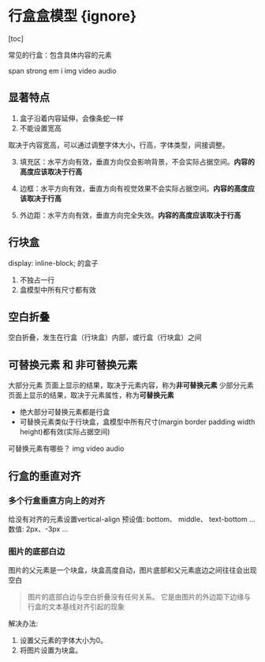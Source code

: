 # 行盒盒模型 {ignore}

[toc]

常见的行盒：包含具体内容的元素

span strong em i img video audio

## 显著特点

1. 盒子沿着内容延伸，会像条蛇一样
2. 不能设置宽高

取决于内容宽高，可以通过调整字体大小，行高，字体类型，间接调整。

3. 填充区：水平方向有效，垂直方向仅会影响背景，不会实际占据空间。**内容的高度应该取决于行高**

4. 边框：水平方向有效，垂直方向有视觉效果不会实际占据空间。**内容的高度应该取决于行高**

5. 外边距：水平方向有效，垂直方向完全失效。**内容的高度应该取决于行高**

## 行块盒
display: inline-block; 的盒子
1. 不独占一行
2. 盒模型中所有尺寸都有效

## 空白折叠

空白折叠，发生在行盒（行块盒）内部，或行盒（行块盒）之间

## 可替换元素 和 非可替换元素

大部分元素 页面上显示的结果，取决于元素内容，称为**非可替换元素**
少部分元素 页面上显示的结果，取决于元素属性，称为**可替换元素**

* 绝大部分可替换元素都是行盒
* 可替换元素类似于行块盒，盒模型中所有尺寸(margin border padding width height)都有效(实际占据空间)

可替换元素有哪些？
img video audio

## 行盒的垂直对齐

### 多个行盒垂直方向上的对齐

给没有对齐的元素设置vertical-align
预设值: bottom、 middle、 text-bottom ...
数值: 2px、-3px ...


### 图片的底部白边

图片的父元素是一个块盒，块盒高度自动，图片底部和父元素底边之间往往会出现空白

> 图片的底部白边与空白折叠没有任何关系。
> 它是由图片的外边距下边缘与行盒的文本基线对齐引起的现象

解决办法: 
1. 设置父元素的字体大小为0。
2. 将图片设置为块盒。